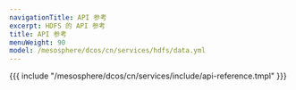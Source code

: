 ```yaml
---
navigationTitle: API 参考
excerpt: HDFS 的 API 参考
title: API 参考
menuWeight: 90
model: /mesosphere/dcos/cn/services/hdfs/data.yml
---
```


{{{ include "/mesosphere/dcos/cn/services/include/api-reference.tmpl" }}}
